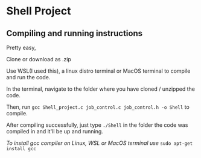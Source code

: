 # Shell Project
## Compiling and running instructions
Pretty easy,

Clone or download as .zip

Use WSL(I used this), a linux distro terminal or MacOS terminal to compile and run the code.

In the terminal, navigate to the folder where you have cloned / unzipped the code.

Then, run ```gcc Shell_project.c job_control.c job_control.h -o Shell``` to compile.

After compiling successfully, just type ```./Shell``` in the folder the code was compiled in and it'll be up and running.


*To install gcc compiler on Linux, WSL or MacOS terminal use* ```sudo apt-get install gcc```
